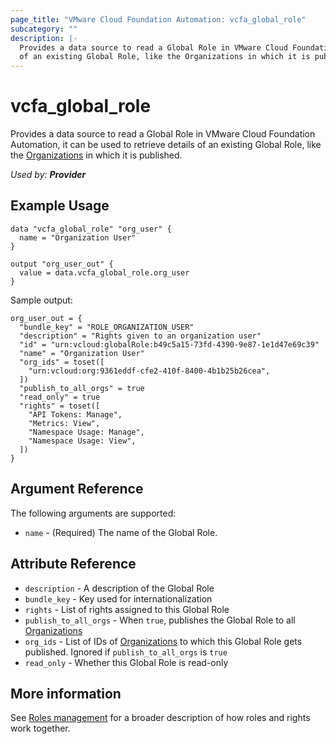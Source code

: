 ```yaml
---
page_title: "VMware Cloud Foundation Automation: vcfa_global_role"
subcategory: ""
description: |-
  Provides a data source to read a Global Role in VMware Cloud Foundation Automation, it can be used to retrieve details
  of an existing Global Role, like the Organizations in which it is published
---
```


# vcfa_global_role

Provides a data source to read a Global Role in VMware Cloud Foundation Automation, it can be used to retrieve details
of an existing Global Role, like the [Organizations][vcfa_org] in which it is published.

_Used by: **Provider**_

## Example Usage

```hcl
data "vcfa_global_role" "org_user" {
  name = "Organization User"
}

output "org_user_out" {
  value = data.vcfa_global_role.org_user
}
```

Sample output:
```
org_user_out = {
  "bundle_key" = "ROLE_ORGANIZATION_USER"
  "description" = "Rights given to an organization user"
  "id" = "urn:vcloud:globalRole:b49c5a15-73fd-4390-9e87-1e1d47e69c39"
  "name" = "Organization User"
  "org_ids" = toset([
    "urn:vcloud:org:9361eddf-cfe2-410f-8400-4b1b25b26cea",
  ])
  "publish_to_all_orgs" = true
  "read_only" = true
  "rights" = toset([
    "API Tokens: Manage",
    "Metrics: View",
    "Namespace Usage: Manage",
    "Namespace Usage: View",
  ])
}
```

## Argument Reference

The following arguments are supported:

- `name` - (Required) The name of the Global Role.

## Attribute Reference

- `description` - A description of the Global Role
- `bundle_key` - Key used for internationalization
- `rights` - List of rights assigned to this Global Role
- `publish_to_all_orgs` - When `true`, publishes the Global Role to all [Organizations][vcfa_org]
- `org_ids` - List of IDs of [Organizations][vcfa_org] to which this Global Role gets published. Ignored if `publish_to_all_orgs` is `true`
- `read_only` - Whether this Global Role is read-only

## More information

See [Roles management](/providers/vmware/vcfa/latest/docs/guides/roles_management) for a broader description of how roles and
rights work together.

[vcfa_org]: /providers/vmware/vcfa/latest/docs/resources/org